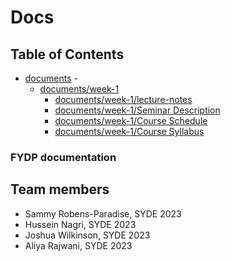 # Docs

## Table of Contents

- [documents](./documents/) -
  - [documents/week-1](./documents/week-1/)
    - [documents/week-1/lecture-notes](./documents/week-1/lecture-notes.md)
    - [documents/week-1/Seminar Description](./documents/week-1/SYDE401%20Seminar%20Description.pdf)
    - [documents/week-1/Course Schedule](./documents/week-1/SYDE461-F2022-Course%20Schedule.pdf)
    - [documents/week-1/Course Syllabus](./documents/week-1/SYDE461-F2022-Course%20Syllabus.pdf)

### FYDP documentation

## Team members

- Sammy Robens-Paradise, SYDE 2023
- Hussein Nagri, SYDE 2023
- Joshua Wilkinson, SYDE 2023
- Aliya Rajwani, SYDE 2023
